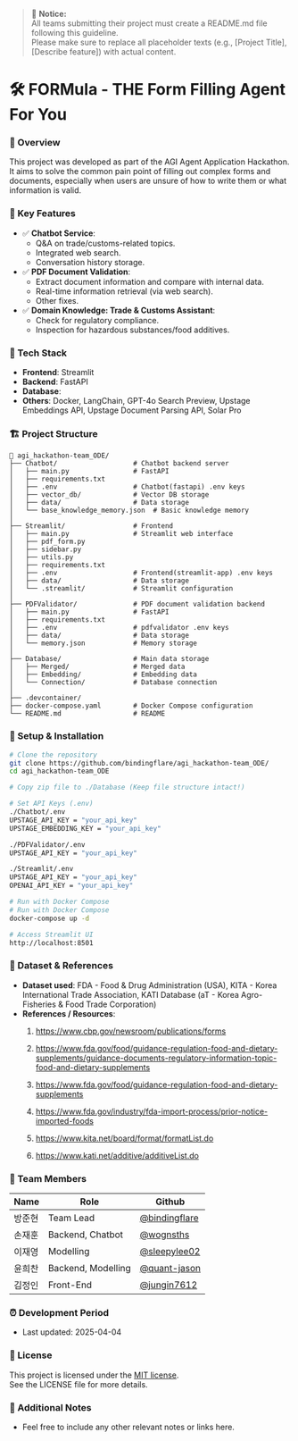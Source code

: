 > 📢 **Notice:**  
> All teams submitting their project must create a README.md file following this guideline.  
> Please make sure to replace all placeholder texts (e.g., [Project Title], [Describe feature]) with actual content.

# 🛠️ FORMula - THE Form Filling Agent For You

### 📌 Overview
This project was developed as part of the AGI Agent Application Hackathon. It aims to solve the common pain point of filling out complex forms and documents, especially when users are unsure of how to write them or what information is valid.

### 🚀 Key Features
- ✅ **Chatbot Service**:
   - Q&A on trade/customs-related topics.
   - Integrated web search.
   - Conversation history storage.
- ✅  **PDF Document Validation**:
   - Extract document information and compare with internal data.
   - Real-time information retrieval (via web search).
   - Other fixes.
- ✅ **Domain Knowledge: Trade & Customs Assistant**:
   - Check for regulatory compliance.
   - Inspection for hazardous substances/food additives.

### 🧩 Tech Stack
- **Frontend**: Streamlit
- **Backend**: FastAPI
- **Database**: 
- **Others**: Docker, LangChain, GPT-4o Search Preview, Upstage Embeddings API, Upstage Document Parsing API, Solar Pro

### 🏗️ Project Structure
```
📁 agi_hackathon-team_ODE/
├── Chatbot/                   # Chatbot backend server
│   ├── main.py                # FastAPI
│   ├── requirements.txt       
│   ├── .env                   # Chatbot(fastapi) .env keys
│   ├── vector_db/             # Vector DB storage
│   ├── data/                  # Data storage
│   └── base_knowledge_memory.json  # Basic knowledge memory
│
├── Streamlit/                 # Frontend
│   ├── main.py                # Streamlit web interface
│   ├── pdf_form.py            
│   ├── sidebar.py             
│   ├── utils.py               
│   ├── requirements.txt       
│   ├── .env                   # Frontend(streamlit-app) .env keys
│   ├── data/                  # Data storage
│   └── .streamlit/            # Streamlit configuration
│
├── PDFValidator/              # PDF document validation backend
│   ├── main.py                # FastAPI
│   ├── requirements.txt       
│   ├── .env                   # pdfvalidator .env keys
│   ├── data/                  # Data storage
│   └── memory.json            # Memory storage
│
├── Database/                  # Main data storage
│   ├── Merged/                # Merged data
│   ├── Embedding/             # Embedding data
│   └── Connection/            # Database connection
│
├── .devcontainer/             
├── docker-compose.yaml        # Docker Compose configuration
└── README.md                  # README
```

### 🔧 Setup & Installation

```bash
# Clone the repository
git clone https://github.com/bindingflare/agi_hackathon-team_ODE/
cd agi_hackathon-team_ODE
```

```bash
# Copy zip file to ./Database (Keep file structure intact!)
```

```bash
# Set API Keys (.env)
./Chatbot/.env
UPSTAGE_API_KEY = "your_api_key"
UPSTAGE_EMBEDDING_KEY = "your_api_key"

./PDFValidator/.env
UPSTAGE_API_KEY = "your_api_key"

./Streamlit/.env
UPSTAGE_API_KEY = "your_api_key"
OPENAI_API_KEY = "your_api_key"
```

```bash
# Run with Docker Compose
# Run with Docker Compose
docker-compose up -d
```

```bash
# Access Streamlit UI
http://localhost:8501
```

### 📁 Dataset & References
- **Dataset used**: FDA - Food & Drug Administration (USA), KITA - Korea International Trade Association, KATI Database (aT - Korea Agro-Fisheries & Food Trade Corporation)
- **References / Resources**:  
  1. https://www.cbp.gov/newsroom/publications/forms
  2. https://www.fda.gov/food/guidance-regulation-food-and-dietary-supplements/guidance-documents-regulatory-information-topic-food-and-dietary-supplements
  3. https://www.fda.gov/food/guidance-regulation-food-and-dietary-supplements
  4. https://www.fda.gov/industry/fda-import-process/prior-notice-imported-foods
  
  5. https://www.kita.net/board/format/formatList.do
  
  6. https://www.kati.net/additive/additiveList.do

### 🙌 Team Members

| Name   | Role   | Github                     |
|--------|--------|---------------------------|
| 방준현 | Team Lead  | [@bindingflare](https://github.com/bindingflare)         |
| 손재훈 | Backend, Chatbot    | [@wognsths](https://github.com/wognsths)   |
| 이재영 | Modelling  | [@sleepylee02](https://github.com/sleepylee02)   |
| 윤희찬 | Backend, Modelling    | [@quant-jason](https://github.com/quant-jason)   |
| 김정인 | Front-End    | [@jungin7612](https://github.com/jungin7612)   |

### ⏰ Development Period
- Last updated: 2025-04-04

### 📄 License
This project is licensed under the [MIT license](https://opensource.org/licenses/MIT).  
See the LICENSE file for more details.

### 💬 Additional Notes
- Feel free to include any other relevant notes or links here.


